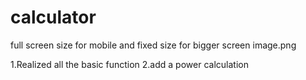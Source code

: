 # calculator

full screen size for mobile and fixed size for bigger screen
image.png

1.Realized all the basic function
2.add a power calculation
